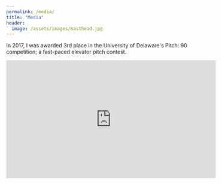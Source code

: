 ```yaml
---
permalink: /media/
title: "Media"
header:
  image: /assets/images/masthead.jpg
---
```


In 2017, I was awarded 3rd place in the University of Delaware's Pitch: 90 competition; a fast-paced elevator pitch contest.

<iframe width="560" height="315" src="https://www.youtube.com/watch?v=ZGCPswfyOoc" frameborder="0" allow="autoplay; encrypted-media" allowfullscreen></iframe>
